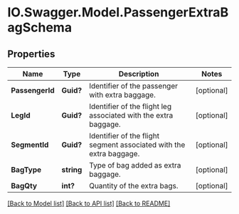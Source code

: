# IO.Swagger.Model.PassengerExtraBagSchema
## Properties

Name | Type | Description | Notes
------------ | ------------- | ------------- | -------------
**PassengerId** | **Guid?** | Identifier of the passenger with extra baggage. | [optional] 
**LegId** | **Guid?** | Identifier of the flight leg associated with the extra baggage. | [optional] 
**SegmentId** | **Guid?** | Identifier of the flight segment associated with the extra baggage. | [optional] 
**BagType** | **string** | Type of bag added as extra baggage. | [optional] 
**BagQty** | **int?** | Quantity of the extra bags. | [optional] 

[[Back to Model list]](../README.md#documentation-for-models) [[Back to API list]](../README.md#documentation-for-api-endpoints) [[Back to README]](../README.md)

